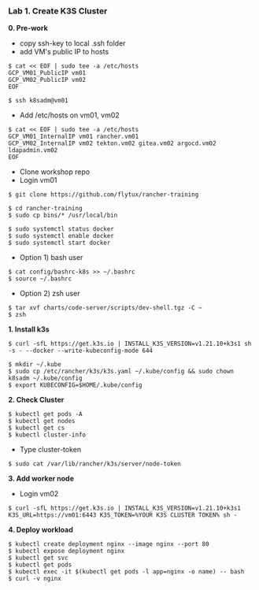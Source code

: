 ### Lab 1. Create K3S Cluster

**0. Pre-work**

- copy ssh-key to local .ssh folder
- add VM's public IP to hosts

~~~
$ cat << EOF | sudo tee -a /etc/hosts
GCP_VM01_PublicIP vm01
GCP_VM02_PublicIP vm02
EOF
  
$ ssh k8sadm@vm01
~~~~

- Add /etc/hosts on vm01, vm02

~~~
$ cat << EOF | sudo tee -a /etc/hosts
GCP_VM01_InternalIP vm01 rancher.vm01
GCP_VM02_InternalIP vm02 tekton.vm02 gitea.vm02 argocd.vm02 ldapadmin.vm02
EOF
~~~

- Clone workshop repo 
- Login vm01

~~~
$ git clone https://github.com/flytux/rancher-training

$ cd rancher-training
$ sudo cp bins/* /usr/local/bin

$ sudo systemctl status docker
$ sudo systemctl enable docker
$ sudo systemctl start docker
~~~

- Option 1) bash user

~~~
$ cat config/bashrc-k8s >> ~/.bashrc
$ source ~/.bashrc
~~~

- Option 2) zsh user
~~~
$ tar xvf charts/code-server/scripts/dev-shell.tgz -C ~
$ zsh
~~~

**1. Install k3s**

~~~
$ curl -sfL https://get.k3s.io | INSTALL_K3S_VERSION=v1.21.10+k3s1 sh -s - --docker --write-kubeconfig-mode 644

$ mkdir ~/.kube
$ sudo cp /etc/rancher/k3s/k3s.yaml ~/.kube/config && sudo chown k8sadm ~/.kube/config
$ export KUBECONFIG=$HOME/.kube/config
~~~

**2. Check Cluster**

~~~
$ kubectl get pods -A
$ kubectl get nodes
$ kubectl get cs
$ kubectl cluster-info
~~~

- Type cluster-token

~~~
$ sudo cat /var/lib/rancher/k3s/server/node-token
~~~

**3. Add worker node**

- Login vm02

~~~
$ curl -sfL https://get.k3s.io | INSTALL_K3S_VERSION=v1.21.10+k3s1 K3S_URL=https://vm01:6443 K3S_TOKEN=%YOUR K3S CLUSTER TOKEN% sh -
~~~

**4. Deploy workload**

~~~
$ kubectl create deployment nginx --image nginx --port 80
$ kubectl expose deployment nginx
$ kubectl get svc
$ kubectl get pods
$ kubectl exec -it $(kubectl get pods -l app=nginx -o name) -- bash
$ curl -v nginx
~~~

